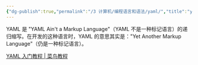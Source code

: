 ```yaml
---
{"dg-publish":true,"permalink":"/3 计算机/编程语言和语法/yaml/","title":"yaml"}
---
```



YAML 是 "YAML Ain't a Markup Language"（YAML 不是一种标记语言）的递归缩写。在开发的这种语言时，YAML 的意思其实是："Yet Another Markup Language"（仍是一种标记语言）。

[YAML 入门教程 | 菜鸟教程](https://www.runoob.com/w3cnote/yaml-intro.html)
